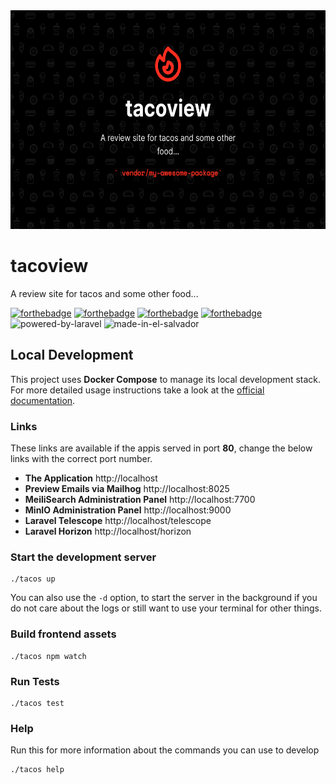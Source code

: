 <div align="center">
 <img  width="600" height="350" src="docs/images/tacoview.png" alt="tacoview">
</div>

# tacoview

A review site for tacos and some other food...

[![forthebadge](https://forthebadge.com/images/badges/built-with-love.svg)](https://forthebadge.com)
[![forthebadge](https://forthebadge.com/images/badges/built-with-swag.svg)](https://forthebadge.com)
[![forthebadge](https://forthebadge.com/images/badges/powered-by-black-magic.svg)](https://forthebadge.com)
[![forthebadge](https://forthebadge.com/images/badges/powered-by-coffee.svg)](https://forthebadge.com)
![powered-by-laravel](https://user-images.githubusercontent.com/29267136/186831920-45395f32-c315-4e7c-bd56-09d06966b0ee.svg)
![made-in-el-salvador](https://user-images.githubusercontent.com/29267136/186832074-53aac042-ebcd-43d4-af2d-c730e90b020b.svg)


## Local Development

This project uses
**Docker Compose** to manage
its local development stack. For more detailed usage instructions take a look at
the [official documentation](https://docs.docker.com/compose/).

### Links

These links are available if the appis served in port **80**, change the below links with the correct port number.

- **The Application** http://localhost
- **Preview Emails via Mailhog** http://localhost:8025
- **MeiliSearch Administration Panel** http://localhost:7700
- **MinIO Administration Panel** http://localhost:9000
- **Laravel Telescope** http://localhost/telescope
- **Laravel Horizon** http://localhost/horizon

### Start the development server

```shell
./tacos up
```

You can also use the `-d` option, to start the server in
the background if you do not care about the logs or still want to use your
terminal for other things.

### Build frontend assets

```shell
./tacos npm watch
```

### Run Tests

```shell
./tacos test
```

### Help

Run this for more information about the commands you can use to develop

```shell
./tacos help
```
